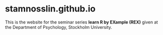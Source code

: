 # stamnosslin.github.io  
  
This is the website for the seminar series **learn R by EXample (REX)** given
at the Department of Psychology, Stockholm University.
